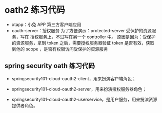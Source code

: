 # oath2 练习代码

- xtapp：小兔 APP 第三方客户端应用
- oauth-server：授权服务 为了方便演示：protected-server 受保护的资源服务，写在 授权服务上，不过写在另一个 controller 中。
  原因是因为：受保护的资源服务，拿到 token 之后，需要授权服务器验证 token 是否有效，获取到他的 scope ，是否有权限访问受保护的资源服务
  
## spring security oath 练习代码
- springsecurity101-cloud-oauth2-client，用来扮演客户端角色；

- springsecurity101-cloud-oauth2-server，用来扮演授权服务器角色；

- springsecurity101-cloud-oauth2-userservice，是用户服务，用来扮演资源提供者角色。